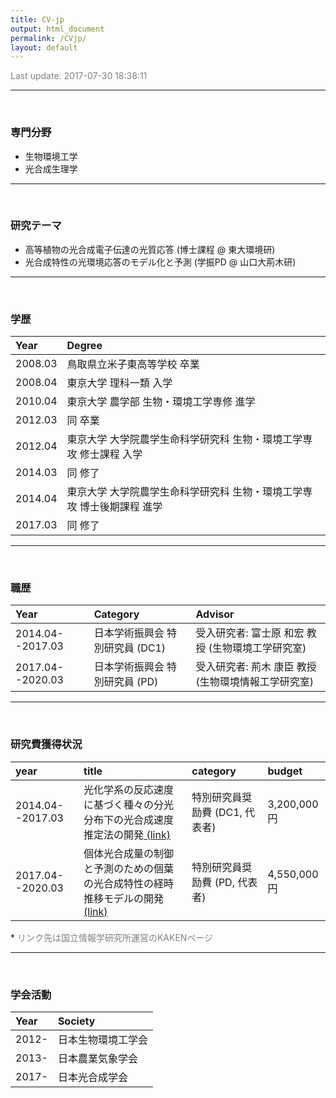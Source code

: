 ```yaml
---
title: CV-jp
output: html_document
permalink: /CVjp/
layout: default
---
```


<FONT color="grey">Last update: 2017-07-30 18:38:11  </FONT><br>

------



<br>

### 専門分野  

- 生物環境工学  
- 光合成生理学  

------

<br>

### 研究テーマ  

- 高等植物の光合成電子伝達の光質応答 (博士課程 @ 東大環境研)
- 光合成特性の光環境応答のモデル化と予測 (学振PD @ 山口大荊木研)

------

<br>

### 学歴

|Year    |Degree                                                                 |
|:-------|:----------------------------------------------------------------------|
|2008.03 |鳥取県立米子東高等学校 卒業                                            |
|2008.04 |東京大学 理科一類 入学                                                 |
|2010.04 |東京大学 農学部 生物・環境工学専修 進学                                |
|2012.03 |同 卒業                                                                |
|2012.04 |東京大学 大学院農学生命科学研究科 生物・環境工学専攻 修士課程 入学     |
|2014.03 |同 修了                                                                |
|2014.04 |東京大学 大学院農学生命科学研究科 生物・環境工学専攻 博士後期課程 進学 |
|2017.03 |同 修了                                                                |

------

<br>

### 職歴

|Year             |Category                        |Advisor                                             |
|:----------------|:-------------------------------|:---------------------------------------------------|
|2014.04--2017.03 |日本学術振興会 特別研究員 (DC1) |受入研究者: 富士原 和宏 教授 (生物環境工学研究室)   |
|2017.04--2020.03 |日本学術振興会 特別研究員 (PD)  |受入研究者: 荊木 康臣 教授 (生物環境情報工学研究室) |

------

<br>

### 研究費獲得状況

|year             |title                                                                                                                                                                    |category                       |budget      |
|:----------------|:------------------------------------------------------------------------------------------------------------------------------------------------------------------------|:------------------------------|:-----------|
|2014.04--2017.03 |光化学系の反応速度に基づく種々の分光分布下の光合成速度推定法の開発<a href = 'https://kaken.nii.ac.jp/ja/grant/KAKENHI-PROJECT-14J09372/' target='_blank'> (link)</a>     |特別研究員奨励費 (DC1, 代表者) |3,200,000円 |
|2017.04--2020.03 |個体光合成量の制御と予測のための個葉の光合成特性の経時推移モデルの開発<a href = 'https://kaken.nii.ac.jp/ja/grant/KAKENHI-PROJECT-17J04736/' target='_blank'> (link)</a> |特別研究員奨励費 (PD, 代表者)  |4,550,000円 |

\* <FONT color="grey">リンク先は国立情報学研究所運営のKAKENページ</FONT>

------

<br>

### 学会活動

|Year  |Society            |
|:-----|:------------------|
|2012- |日本生物環境工学会 |
|2013- |日本農業気象学会   |
|2017- |日本光合成学会     |

